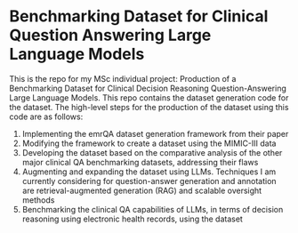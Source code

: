 # Benchmarking Dataset for Clinical Question Answering Large Language Models
This is the repo for my MSc individual project: Production of a Benchmarking Dataset for Clinical Decision Reasoning Question-Answering Large Language Models. This repo contains the dataset generation code for the dataset. The high-level steps for the production of the dataset using this code are as follows:
1. Implementing the emrQA dataset generation framework from their paper
2. Modifying the framework to create a dataset using the MIMIC-III data
3. Developing the dataset based on the comparative analysis of the other major clinical QA benchmarking datasets, addressing their flaws
4. Augmenting and expanding the dataset using LLMs. Techniques I am currently considering for question-answer generation and annotation are retrieval-augmented generation (RAG) and scalable oversight methods  
5. Benchmarking the clinical QA capabilities of LLMs, in terms of decision reasoning using electronic health records, using the dataset